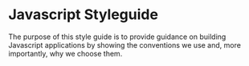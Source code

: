 # Javascript Styleguide

The purpose of this style guide is to provide guidance on building Javascript applications by showing the conventions we use and, more importantly, why we choose them.


